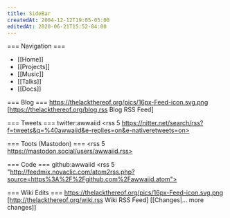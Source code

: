 ```yaml
---
title: SideBar
createdAt: 2004-12-12T19:05-05:00
editedAt: 2020-06-21T15:52-04:00
---
```


=== Navigation ===
* [[Home]]
* [[Projects]]
* [[Music]]
* [[Talks]]
* [[Docs]]

=== Blog ===
https://thelackthereof.org/pics/16px-Feed-icon.svg.png [https://thelackthereof.org/blog.rss Blog RSS Feed]
<headlines>

=== Tweets ===
twitter:awwaiid
<rss 5 https://nitter.net/search/rss?f=tweets&q=%40awwaiid&e-replies=on&e-nativeretweets=on>

=== Toots (Mastodon) ===
<rss 5 https://mastodon.social/users/awwaiid.rss>

=== Code ===
github:awwaiid
<rss 5 "http://feedmix.novaclic.com/atom2rss.php?source=https%3A%2F%2Fgithub.com%2Fawwaiid.atom">

=== Wiki Edits ===
https://thelackthereof.org/pics/16px-Feed-icon.svg.png [http://thelackthereof.org/wiki.rss Wiki RSS Feed]
<SimpleChanges>[[Changes|... more changes]]


